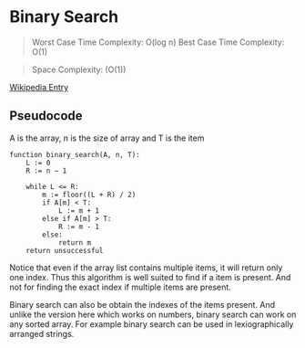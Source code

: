 # Binary Search

>Worst Case Time Complexity: O(log n)
>Best Case Time Complexity: O(1)

>Space Complexity: (O(1))

[Wikipedia Entry](https://en.wikipedia.org/wiki/Binary_search_algorithm)

## Pseudocode

A is the array, n is the size of array and T is the item


    function binary_search(A, n, T):
        L := 0
        R := n − 1

        while L <= R:
            m := floor((L + R) / 2)
            if A[m] < T:
                L := m + 1
            else if A[m] > T:
                R := m - 1
            else:
                return m
        return unsuccessful

Notice that even if the array list contains multiple items, it will return only one index.
Thus this algorithm is well suited to find if a item is present. 
And not for finding the exact index if multiple items are present.

Binary search can also be obtain the indexes of the items present. 
And unlike the version here which works on numbers, binary search can work on any sorted array. For example binary search can be used in lexiographically arranged strings.

